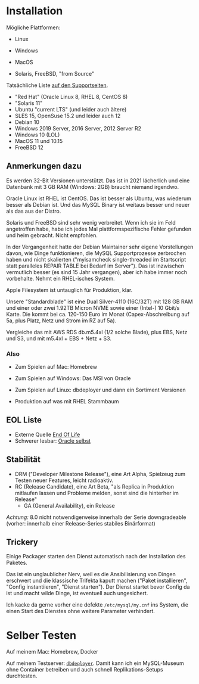 # Installation

Mögliche Plattformen:
- Linux
- Windows
- MacOS

- Solaris, FreeBSD, "from Source"

Tatsächliche Liste [auf den Supportseiten](https://www.mysql.com/support/supportedplatforms/database.html).

- "Red Hat" (Oracle Linux 8, RHEL 8, CentOS 8)
- "Solaris 11"
- Ubuntu "current LTS" (und leider auch ältere)
- SLES 15, OpenSuse 15.2 und leider auch 12
- Debian 10
- Windows 2019 Server, 2016 Server, 2012 Server R2
- Windows 10 (LOL)
- MacOS 11 und 10.15
- FreeBSD 12

## Anmerkungen dazu

Es werden 32-Bit Versionen unterstützt. Das ist in 2021 lächerlich und eine Datenbank mit 3 GB RAM (Windows: 2GB) braucht niemand irgendwo.

Oracle Linux ist RHEL ist CentOS. Das ist besser als Ubuntu, was wiederum besser als Debian ist. Und das MySQL Binary ist weitaus besser und neuer als das aus der Distro.

Solaris und FreeBSD sind sehr wenig verbreitet. Wenn ich sie im Feld angetroffen habe, habe ich jedes Mal plattformspezifische Fehler gefunden und heim gebracht. Nicht empfohlen.

In der Vergangenheit hatte der Debian Maintainer sehr eigene Vorstellungen davon, wie Dinge funktionieren, die MySQL Supportprozesse zerbrochen haben und nicht skalierten ("myisamcheck single-threaded im Startscript statt paralleles REPAIR TABLE bei Bedarf im Server"). Das ist inzwischen vermutlich besser (es sind 15 Jahr vergangen), aber ich habe immer noch vorbehalte. Nehmt ein RHEL-isches System.

Apple Filesystem ist untauglich für Produktion, klar.

Unsere "Standardblade" ist eine Dual Silver-4110 (16C/32T) mit 128 GB RAM und einer oder zwei 1.92TB Micron NVME sowie einer (Intel-) 10 Gbit/s Karte. Die kommt bei ca. 120-150 Euro im Monat (Capex-Abschreibung auf 5a, plus Platz, Netz und Strom im RZ auf 5a).

Vergleiche das mit AWS RDS db.m5.4xl (1/2 solche Blade), plus EBS, Netz und S3, und mit m5.4xl + EBS + Netz + S3.

### Also

- Zum Spielen auf Mac: Homebrew
- Zum Spielen auf Windows: Das MSI von Oracle
- Zum Spielen auf Linux: dbdeployer und dann ein Sortiment Versionen

- Produktion auf was mit RHEL Stammbaum

## EOL Liste

- Externe Quelle [End Of Life](https://endoflife.software/applications/databases/mysql)
- Schwerer lesbar: [Oracle selbst](https://www.mysql.com/support/eol-notice.html)

## Stabilität

- DRM ("Developer Milestone Release"), eine Art Alpha, Spielzeug zum Testen neuer Features, leicht radioaktiv.
- RC (Release Candidate), eine Art Beta, "als Replica in Produktion mitlaufen lassen und Probleme melden, sonst sind die hinterher im Release"
  - GA (General Availability), ein Release

*Achtung:* 8.0 nicht notwendigerweise innerhalb der Serie downgradeable (vorher: innerhalb einer Release-Series stabiles Binärformat)

## Trickery

Einige Packager starten den Dienst automatisch nach der Installation des Paketes.

Das ist ein unglaublicher Nerv, weil es die Ansibilisierung von Dingen erschwert und die klassische Trifekta kaputt machen ("Paket installieren", "Config instantiieren", "Dienst starten"). Der Dienst startet bevor Config da ist und macht wilde Dinge, ist eventuell auch ungesichert.

Ich kacke da gerne vorher eine defekte `/etc/mysql/my.cnf` ins System, die einen Start des Dienstes ohne weitere Parameter verhindert.

# Selber Testen

Auf meinem Mac: Homebrew, Docker

Auf meinem Testserver: [`dbdeployer`](https://github.com/datacharmer/dbdeployer). Damit kann ich ein MySQL-Museum ohne Container betreiben und auch schnell Replikations-Setups durchtesten.

